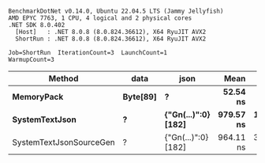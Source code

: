 ```

BenchmarkDotNet v0.14.0, Ubuntu 22.04.5 LTS (Jammy Jellyfish)
AMD EPYC 7763, 1 CPU, 4 logical and 2 physical cores
.NET SDK 8.0.402
  [Host]   : .NET 8.0.8 (8.0.824.36612), X64 RyuJIT AVX2
  ShortRun : .NET 8.0.8 (8.0.824.36612), X64 RyuJIT AVX2

Job=ShortRun  IterationCount=3  LaunchCount=1  
WarmupCount=3  

```
| Method                  | data     | json                | Mean      | Error      | StdDev    | Min       | Max       | Gen0   | Allocated |
|------------------------ |--------- |-------------------- |----------:|-----------:|----------:|----------:|----------:|-------:|----------:|
| **MemoryPack**              | **Byte[89]** | **?**                   |  **52.54 ns** |   **5.404 ns** |  **0.296 ns** |  **52.28 ns** |  **52.86 ns** | **0.0012** |     **104 B** |
| **SystemTextJson**          | **?**        | **{&quot;Gn(...)&quot;:0} [182]** | **979.57 ns** | **164.730 ns** |  **9.029 ns** | **972.70 ns** | **989.80 ns** |      **-** |     **104 B** |
| SystemTextJsonSourceGen | ?        | {&quot;Gn(...)&quot;:0} [182] | 964.11 ns | 344.683 ns | 18.893 ns | 942.34 ns | 976.31 ns |      - |     104 B |
